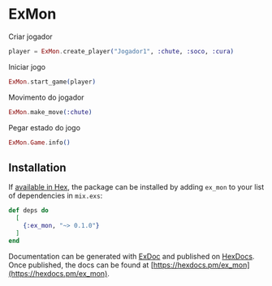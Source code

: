 # ExMon

Criar jogador
```elixir
player = ExMon.create_pĺayer("Jogador1", :chute, :soco, :cura)
```

Iniciar jogo
```elixir
ExMon.start_game(player)
```

Movimento do jogador
```elixir
ExMon.make_move(:chute)
```

Pegar estado do jogo
```elixir
ExMon.Game.info()
```

## Installation

If [available in Hex](https://hex.pm/docs/publish), the package can be installed
by adding `ex_mon` to your list of dependencies in `mix.exs`:

```elixir
def deps do
  [
    {:ex_mon, "~> 0.1.0"}
  ]
end
```

Documentation can be generated with [ExDoc](https://github.com/elixir-lang/ex_doc)
and published on [HexDocs](https://hexdocs.pm). Once published, the docs can
be found at [https://hexdocs.pm/ex_mon](https://hexdocs.pm/ex_mon).

